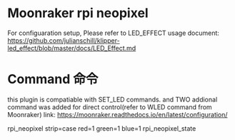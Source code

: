 # Moonraker rpi neopixel
For configuaration setup, Please refer to LED_EFFECT usage document: https://github.com/julianschill/klipper-led_effect/blob/master/docs/LED_Effect.md

# Command 命令
this plugin is compatiable with SET_LED commands.
and TWO addional command was added for direct control(refer to WLED command from Moonraker)
link: https://moonraker.readthedocs.io/en/latest/configuration/

  rpi_neopixel strip=case red=1 green=1 blue=1
  rpi_neopixel_state
